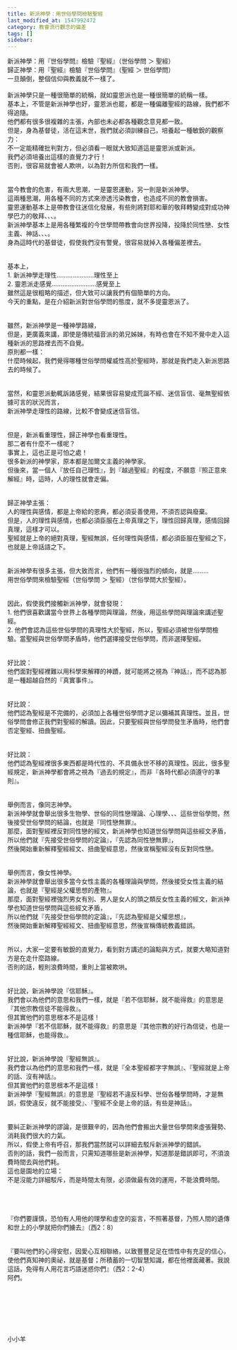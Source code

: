 ```yaml
---
title: 新派神學：用世俗學問檢驗聖經
last_modified_at: 1547992472
category: 教會流行觀念的偏差
tags: []
sidebar: 
---
```


<p>新派神學：用『世俗學問』檢驗『聖經』（世俗學問 ＞ 聖經）<br/>歸正神學：用『聖經』檢驗『世俗學問』（聖經 ＞ 世俗學問）<br/>一旦顛倒，整個信仰與教義就不一樣了。<br/><br/><!--more-->新派神學只是一種很簡單的統稱，就如靈恩派也是一種很簡單的統稱一樣。<br/>基本上，不管是新派神學也好，靈恩派也罷，都是一種偏離聖經的路線，我們都不得追隨。<br/>他們都有很多很複雜的主張，內部也未必都各種觀念意見都一致。<br/>但是，身為基督徒，活在這末世，我們就必須訓練自己，培養起一種敏銳的觀察力：<br/>不一定能精確批判對方，但必須看一眼就大致知道這是靈恩派或新派。<br/>我們必須培養出這樣的直覺力才行！<br/>否則，很容易就會被人欺哄，以為對方所信和我們一樣。<br/><br/><br/>當今教會的危害，有兩大思潮，一是靈恩運動，另一則是新派神學。<br/>這兩種思潮，用各種不同的方式來滲透污染教會，也造成不同的教會損害。<br/>靈恩運動基本上是帶教會往迷信化發展，有些則將對耶和華的敬拜轉變成對成功神學巴力的敬拜、、、。<br/>新派神學基本上是用各種繁複的今世學問帶教會向世界投降，投降於同性戀、女性主義、神話、、、。<br/>身為這時代的基督徒，假使我們沒有警覺，很容易就掉入各種偏差裡去。<br/><br/><br/>基本上，<br/>1.	新派神學走理性…………………理性至上<br/>2.	靈恩派走感覺……………….......感覺至上<br/>雖然這是很粗略的描述，但大致可以讓我們有個簡單的方向。<br/>今天的重點，是在介紹新派對世俗學問的態度，就不多提靈恩派了。<br/><br/><br/>雖然，新派神學是一種神學路線，<br/>但是，更廣義來講，即使是傳統福音派的弟兄姊妹，有時也會在不知不覺中走入這種新派的思路裡去而不自覺。<br/>原則都一樣：<br/>什麼時候起，我們覺得哪種世俗學問權威性高於聖經時，那就是我們走入新派思路去的時候了。<br/><br/><br/>當然，和靈恩派動輒訴諸感覺，結果很容易變成荒誕不經、迷信盲信、毫無聖經依據可言的狀況而言，<br/>新派神學走理性的路線，比較不會變成迷信盲信。<br/><br/><br/>但是，新派看重理性，歸正神學也看重理性。<br/>那二者有什麼不一樣呢？<br/>事實上，這也正是可怕之處！<br/>很多新派的神學家，原本都是加爾文主義的神學家。<br/>但後來，當一個人『放任自己理性』，到『越過聖經』的程度，不願意『照正意來解經』時，這時，人的理性就會走偏。<br/><br/><br/>歸正神學主張：<br/>人的理性與感情，都是上帝給的恩典，都必須妥善使用，不須否認與廢棄。<br/>但是，人的理性與感情，也都必須臣服在上帝真理之下，理性回歸真理，感情回歸真理，這樣才可以。<br/>聖經就是上帝的絕對真理，聖經無誤，任何理性與感情，都必須臣服在聖經之下，也就是上帝話語之下。<br/><br/><br/>新派神學有很多主張，但大致而言，他們有一種很強烈的傾向，就是………<br/>用世俗學問來檢驗聖經（世俗學問 ＞ 聖經）（世俗學問大於聖經）。<br/><br/><br/>因此，假使我們接觸新派神學，就會發現：<br/>1.	他們很喜歡講當今世界上各種學問與理論，然後，用這些學問與理論來講述聖經。<br/>2.	他們會認為這些世俗學問的真理性大於聖經，所以，聖經必須被世俗學問檢驗。當聖經與世俗學問矛盾時，他們選擇接受世俗學問，而非選擇聖經。<br/><br/><br/>好比說：<br/>他們面對聖經裡難以用科學來解釋的神蹟，就可能將之視為『神話』，而不認為那是一種超越自然的『真實事件』。<br/><br/><br/>好比說：<br/>他們認為聖經是不完備的，必須加上各種世俗學問才足以彌補其真理性。並且，世俗學問會修正我們對聖經的解讀。因此，只要聖經與世俗學問發生矛盾時，他們會否定聖經、扭曲聖經。<br/><br/><br/>好比說：<br/>他們認為聖經裡很多東西都是時代性的、不具備永世不移的真理性。因此，很多聖經規定，新派神學都會將之視為『過去的規定』，而非『各時代都必須遵守的準則』。<br/><br/><br/>舉例而言，像同志神學。<br/>新派神學就會舉出很多生物學、世俗的同性戀理論、心理學、、、這些世俗學問，然後接受世俗學問的結論，也就是『同性戀無罪』。<br/>那麼，面對聖經裡反對同性戀的經文，新派神學也知道世俗學問與這些經文矛盾，<br/>所以他們就『先接受世俗學問的定論』，『先認為同性戀無罪』，<br/>然後開始重新解釋聖經經文、扭曲聖經意思，然後宣稱聖經沒有反對同性戀。<br/><br/><br/>舉例而言，像女性神學。<br/>新派神學就會舉出很多當今女性主義的各種理論與學問，然後接受女性主義的結論，也就是『聖經是父權思想的產物』。<br/>那麼，面對聖經裡強烈男女有別、男人是女人的頭之類反女性主義的經文，新派神學也知道世俗學問與這些經文矛盾，<br/>所以他們就『先接受世俗學問的定論』，『先認為聖經是父權思想』，<br/>然後開始重新解釋聖經經文、扭曲聖經意思，然後宣稱傳統教義錯誤。<br/><br/><br/>所以，大家一定要有敏銳的直覺力，看到對方講述的論點與方式，就要大略知道對方是在走什麼路線。<br/>否則的話，輕則浪費時間，重則上當被欺哄。<br/><br/><br/>好比說，新派神學說『信耶穌』。<br/>我們會以為他們的意思和我們一樣，就是『若不信耶穌，就不能得救』的意思是『其他宗教信徒不能得救』。<br/>但其實他們的意思根本不是這樣！<br/>新派神學『若不信耶穌，就不能得救』的意思是『其他宗教的好行為信徒，也是一種信耶穌，也能得救』。<br/><br/><br/>好比說，新派神學說『聖經無誤』。<br/>我們會以為他們的意思和我們一樣，就是『全本聖經都字字無誤』、『聖經就是上帝的話、沒有神話』。<br/>但其實他們的意思根本不是這樣！<br/>新派神學『聖經無誤』的意思是『聖經若不違反科學、世俗各種學問時，才是無誤，假使違反，就不能接受』、『聖經不全是上帝的話，有些是神話』。<br/><br/><br/>要糾正新派神學的謬論，是很艱辛的，因為他們會搬出大量世俗學問來虛張聲勢、消耗我們很大的力氣。<br/>所以，假使上帝有呼召，那我們當然就可以詳細去駁斥新派神學的錯誤。<br/>否則的話，我們一般而言，只需知道哪些是新派神學，知道那是錯誤即可，不須浪費時間去與他們耗。<br/>這也是園地的立場：<br/>不是沒能力詳細駁斥，而是時間太有限，必須做最有效的運用，不能浪費時間。<br/><br/><br/><br/><br/>『你們要謹慎，恐怕有人用他的理學和虛空的妄言，不照著基督，乃照人間的遺傳和世上的小學就把你們擄去』（西2：8）<br/><br/><br/>『要叫他們的心得安慰，因愛心互相聯絡，以致豐豐足足在悟性中有充足的信心，使他們真知神的奧祕，就是基督；所積蓄的一切智慧知識，都在他裡面藏著。我說這話，免得有人用花言巧語迷惑你們』（西2：2-4）<br/>阿們。<br/><br/><br/><br/><br/><br/><br/><br/>小小羊<br/></p>
